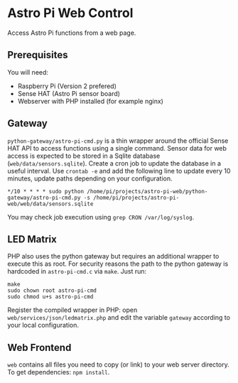 # Astro Pi Web Control

Access Astro Pi functions from a web page.

## Prerequisites

You will need:
* Raspberry Pi (Version 2 prefered)
* Sense HAT (Astro Pi sensor board)
* Webserver with PHP installed (for example nginx)

## Gateway

`python-gateway/astro-pi-cmd.py` is a thin wrapper around the official Sense HAT API to access functions using a single command. Sensor data for web access is expected to be stored in a Sqlite database (`web/data/sensors.sqlite`). Create a cron job to update the database in a useful interval. Use `crontab -e` and add the following line to update every 10 minutes, update paths depending on your configuration.

	*/10 * * * * sudo python /home/pi/projects/astro-pi-web/python-gateway/astro-pi-cmd.py -s /home/pi/projects/astro-pi-web/web/data/sensors.sqlite

You may check job execution using `grep CRON /var/log/syslog`.

## LED Matrix

PHP also uses the python gateway but requires an additional wrapper to execute this as root. For security reasons the path to the python gateway is hardcoded in `astro-pi-cmd.c` via `make`. Just run:

	make
	sudo chown root astro-pi-cmd
	sudo chmod u+s astro-pi-cmd

Register the compiled wrapper in PHP: open `web/services/json/ledmatrix.php` and edit the variable `gateway` according to your local configuration.

## Web Frontend

`web` contains all files you need to copy (or link) to your web server directory. To get dependencies: `npm install`.
